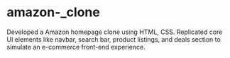 # amazon-_clone
Developed a  Amazon homepage clone using HTML, CSS. Replicated core UI elements like navbar, search bar, product listings, and deals section to simulate an e-commerce front-end experience.
